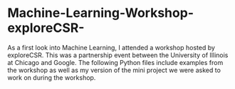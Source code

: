 # Machine-Learning-Workshop-exploreCSR-

As a first look into Machine Learning, I attended a workshop hosted by exploreCSR. This was a partnership event between the University of Illinois at Chicago and Google. The following Python files include examples from the workshop as well as my version of the mini project we were asked to work on during the workshop.
